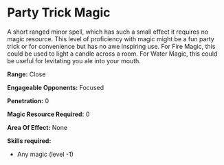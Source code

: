 # Party Trick Magic

A short ranged minor spell, which has such a small effect it requires no magic resource. This level of proficiency with magic might be a fun party trick or for convenience but has no awe inspiring use. For Fire Magic, this could be used to light a candle across a room. For Water Magic, this could be useful for levitating you ale into your mouth.

**Range:** Close

**Engageable Opponents:**  Focused

**Penetration:** 0

**Magic Resource Required:** 0

**Area Of Effect:** None

**Skills required:**

- Any magic (level -1)
